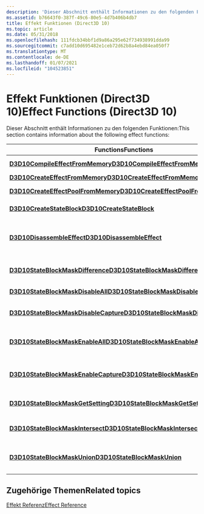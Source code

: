 ```yaml
---
description: 'Dieser Abschnitt enthält Informationen zu den folgenden Funktionen:'
ms.assetid: b76643f0-387f-49c6-80e5-4d7b406b4db7
title: Effekt Funktionen (Direct3D 10)
ms.topic: article
ms.date: 05/31/2018
ms.openlocfilehash: 111fdcb34bbf1d9a86a295e62f734938991dda99
ms.sourcegitcommit: c7add10d695482e1ceb72d62b8a4ebd84ea050f7
ms.translationtype: MT
ms.contentlocale: de-DE
ms.lasthandoff: 01/07/2021
ms.locfileid: "104523851"
---
```

# <a name="effect-functions-direct3d-10"></a><span data-ttu-id="59135-103">Effekt Funktionen (Direct3D 10)</span><span class="sxs-lookup"><span data-stu-id="59135-103">Effect Functions (Direct3D 10)</span></span>

<span data-ttu-id="59135-104">Dieser Abschnitt enthält Informationen zu den folgenden Funktionen:</span><span class="sxs-lookup"><span data-stu-id="59135-104">This section contains information about the following effect functions:</span></span>



| <span data-ttu-id="59135-105">Functions</span><span class="sxs-lookup"><span data-stu-id="59135-105">Functions</span></span>                                                                      | <span data-ttu-id="59135-106">BESCHREIBUNG</span><span class="sxs-lookup"><span data-stu-id="59135-106">Description</span></span>                                                         |
|--------------------------------------------------------------------------------|---------------------------------------------------------------------|
| [<span data-ttu-id="59135-107">**D3D10CompileEffectFromMemory**</span><span class="sxs-lookup"><span data-stu-id="59135-107">**D3D10CompileEffectFromMemory**</span></span>](/windows/desktop/api/D3D10Effect/nf-d3d10effect-d3d10compileeffectfrommemory)           | <span data-ttu-id="59135-108">Kompilieren eines Effekts.</span><span class="sxs-lookup"><span data-stu-id="59135-108">Compile an effect.</span></span>                                                  |
| [<span data-ttu-id="59135-109">**D3D10CreateEffectFromMemory**</span><span class="sxs-lookup"><span data-stu-id="59135-109">**D3D10CreateEffectFromMemory**</span></span>](/windows/desktop/api/D3D10Effect/nf-d3d10effect-d3d10createeffectfrommemory)             | <span data-ttu-id="59135-110">Erstellen Sie einen Effekt.</span><span class="sxs-lookup"><span data-stu-id="59135-110">Create an effect.</span></span>                                                   |
| [<span data-ttu-id="59135-111">**D3D10CreateEffectPoolFromMemory**</span><span class="sxs-lookup"><span data-stu-id="59135-111">**D3D10CreateEffectPoolFromMemory**</span></span>](/windows/desktop/api/D3D10Effect/nf-d3d10effect-d3d10createeffectpoolfrommemory)     | <span data-ttu-id="59135-112">Erstellen Sie einen Effekt Pool.</span><span class="sxs-lookup"><span data-stu-id="59135-112">Create an effect pool.</span></span>                                              |
| [<span data-ttu-id="59135-113">**D3D10CreateStateBlock**</span><span class="sxs-lookup"><span data-stu-id="59135-113">**D3D10CreateStateBlock**</span></span>](/windows/desktop/api/D3D10Effect/nf-d3d10effect-d3d10createstateblock)                         | <span data-ttu-id="59135-114">Erstellen Sie einen Zustands Block.</span><span class="sxs-lookup"><span data-stu-id="59135-114">Create a state block.</span></span>                                               |
| [<span data-ttu-id="59135-115">**D3D10DisassembleEffect**</span><span class="sxs-lookup"><span data-stu-id="59135-115">**D3D10DisassembleEffect**</span></span>](/windows/desktop/api/D3D10Effect/nf-d3d10effect-d3d10disassembleeffect)                       | <span data-ttu-id="59135-116">Disassemblieren eines kompilierten Effekts in shaderassemblyanweisungen.</span><span class="sxs-lookup"><span data-stu-id="59135-116">Disassemble a compiled effect into shader assembly instructions.</span></span>    |
| [<span data-ttu-id="59135-117">**D3D10StateBlockMaskDifference**</span><span class="sxs-lookup"><span data-stu-id="59135-117">**D3D10StateBlockMaskDifference**</span></span>](/windows/desktop/api/D3D10Effect/nf-d3d10effect-d3d10stateblockmaskdifference)         | <span data-ttu-id="59135-118">Kombinieren Sie zwei State-Block-Masken mit einem bitweisen XOR.</span><span class="sxs-lookup"><span data-stu-id="59135-118">Combine two state-block masks with a bitwise XOR.</span></span>                   |
| [<span data-ttu-id="59135-119">**D3D10StateBlockMaskDisableAll**</span><span class="sxs-lookup"><span data-stu-id="59135-119">**D3D10StateBlockMaskDisableAll**</span></span>](/windows/desktop/api/D3D10Effect/nf-d3d10effect-d3d10stateblockmaskdisableall)         | <span data-ttu-id="59135-120">Deaktivieren Sie die Zustands Erfassung.</span><span class="sxs-lookup"><span data-stu-id="59135-120">Disable state capturing.</span></span>                                            |
| [<span data-ttu-id="59135-121">**D3D10StateBlockMaskDisableCapture**</span><span class="sxs-lookup"><span data-stu-id="59135-121">**D3D10StateBlockMaskDisableCapture**</span></span>](/windows/desktop/api/D3D10Effect/nf-d3d10effect-d3d10stateblockmaskdisablecapture) | <span data-ttu-id="59135-122">Deaktivieren Sie die Zustands Erfassung mit einer Status Block Maske.</span><span class="sxs-lookup"><span data-stu-id="59135-122">Disable state capturing with a state-block mask.</span></span>                    |
| [<span data-ttu-id="59135-123">**D3D10StateBlockMaskEnableAll**</span><span class="sxs-lookup"><span data-stu-id="59135-123">**D3D10StateBlockMaskEnableAll**</span></span>](/windows/desktop/api/D3D10Effect/nf-d3d10effect-d3d10stateblockmaskenableall)           | <span data-ttu-id="59135-124">Aktivieren Sie eine Zustands Block Maske, um alle Zustandsvariablen zu erfassen und anzuwenden.</span><span class="sxs-lookup"><span data-stu-id="59135-124">Enable a state-block mask to capture and apply all state variables.</span></span> |
| [<span data-ttu-id="59135-125">**D3D10StateBlockMaskEnableCapture**</span><span class="sxs-lookup"><span data-stu-id="59135-125">**D3D10StateBlockMaskEnableCapture**</span></span>](/windows/desktop/api/D3D10Effect/nf-d3d10effect-d3d10stateblockmaskenablecapture)   | <span data-ttu-id="59135-126">Aktivieren Sie einen Bereich von Zustands Werten in einer Zustands Block Maske.</span><span class="sxs-lookup"><span data-stu-id="59135-126">Enable a range of state values in a state block mask.</span></span>               |
| [<span data-ttu-id="59135-127">**D3D10StateBlockMaskGetSetting**</span><span class="sxs-lookup"><span data-stu-id="59135-127">**D3D10StateBlockMaskGetSetting**</span></span>](/windows/desktop/api/D3D10Effect/nf-d3d10effect-d3d10stateblockmaskgetsetting)         | <span data-ttu-id="59135-128">Ein Element in einer Zustands Block Maske erhalten.</span><span class="sxs-lookup"><span data-stu-id="59135-128">Get an element in a state-block mask.</span></span>                               |
| [<span data-ttu-id="59135-129">**D3D10StateBlockMaskIntersect**</span><span class="sxs-lookup"><span data-stu-id="59135-129">**D3D10StateBlockMaskIntersect**</span></span>](/windows/desktop/api/D3D10Effect/nf-d3d10effect-d3d10stateblockmaskintersect)           | <span data-ttu-id="59135-130">Kombinieren Sie zwei State-Block-Masken mit einem bitweisen and.</span><span class="sxs-lookup"><span data-stu-id="59135-130">Combine two state-block masks with a bitwise AND.</span></span>                   |
| [<span data-ttu-id="59135-131">**D3D10StateBlockMaskUnion**</span><span class="sxs-lookup"><span data-stu-id="59135-131">**D3D10StateBlockMaskUnion**</span></span>](/windows/desktop/api/D3D10Effect/nf-d3d10effect-d3d10stateblockmaskunion)                   | <span data-ttu-id="59135-132">Kombinieren Sie zwei State-Block-Masken mit einem bitweisen OR-Operator.</span><span class="sxs-lookup"><span data-stu-id="59135-132">Combine two state-block masks with a bitwise OR.</span></span>                    |



 

## <a name="related-topics"></a><span data-ttu-id="59135-133">Zugehörige Themen</span><span class="sxs-lookup"><span data-stu-id="59135-133">Related topics</span></span>

<dl> <dt>

[<span data-ttu-id="59135-134">Effekt Referenz</span><span class="sxs-lookup"><span data-stu-id="59135-134">Effect Reference</span></span>](d3d10-graphics-reference-effect.md)
</dt> </dl>

 

 



